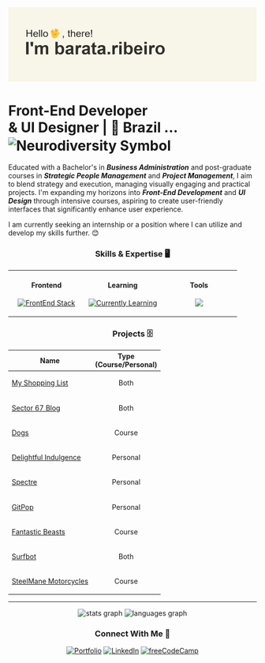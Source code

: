 ![banner](https://github.com/Barata-Ribeiro/Barata-Ribeiro/blob/main/header.png)

# Front-End Developer <br/> & UI Designer | 📍 Brazil ... <img src="https://upload.wikimedia.org/wikipedia/commons/thumb/4/4e/Pastel_Neurodiversity_Symbol.png/1200px-Pastel_Neurodiversity_Symbol.png" align="center" height="12" width="26" alt="Neurodiversity Symbol">

Educated with a Bachelor's in ***Business Administration*** and post-graduate courses in ***Strategic People Management*** and ***Project Management***, I aim to blend strategy and execution, managing visually engaging and practical projects. I'm expanding my horizons into ***Front-End Development*** and ***UI Design*** through intensive courses, aspiring to create user-friendly interfaces that significantly enhance user experience.

I am currently seeking an internship or a position where I can utilize and develop my skills further. 😊


<div align="center">

### Skills & Expertise 🖥️

<table border="0"><tr><td valign="top" width="33%">
<h4 align="center">Frontend</h4>
<p align="center">
    <a href="https://skillicons.dev">
        <img src="https://skillicons.dev/icons?i=html,css,tailwind,javascript,react&perline=2" alt="FrontEnd Stack">
    </a>
</p>
</td>

<td valign="top" width="33%">
<h4 align="center">Learning</h4>
<p align="center">
    <a href="https://skillicons.dev">
        <img src="https://skillicons.dev/icons?i=angular,typescript&perline=2" alt="Currently Learning">
    </a>
</p>
</td>

<td valign="top" width="33%">
  <h4 align="center">Tools</h4>
  <p align="center">
  <a href="https://skillicons.dev">
    <img src="https://skillicons.dev/icons?i=ps,ai,figma,vscode,git,github&perline=2" />
  </a>
</p></td></tr></table>
</div>

<div align="center">
    
### Projects 🗄️
    
| Name | Type <br/> (Course/Personal) |
| ------------ | ---------- |
| [My Shopping List](https://github.com/Barata-Ribeiro/pwa_shopping_list) | <p align="center">Both</p> | 
| [Sector 67 Blog](https://github.com/Barata-Ribeiro/dio_angular_blog) | <p align="center">Both</p> |
| [Dogs](https://github.com/Barata-Ribeiro/Dogs) | <p align="center">Course</p> | 
| [Delightful Indulgence](https://github.com/Barata-Ribeiro/delightful_indulgence) | <p align="center">Personal</p> | 
| [Spectre](https://github.com/Barata-Ribeiro/spectre_band) | <p align="center">Personal</p> |
| [GitPop](https://github.com/Barata-Ribeiro/GitPop) | <p align="center">Personal</p> |
| [Fantastic Beasts](https://github.com/Barata-Ribeiro/animais-fantasticos) | <p align="center">Course</p> |
| [Surfbot](https://github.com/Barata-Ribeiro/surfbot) | <p align="center">Both</p> |
| [SteelMane Motorcycles](https://github.com/Barata-Ribeiro/steelmane-motorcycles) | <p align="center">Course</p> |

</div>

---
<div align="center">
  <img src="https://github-readme-stats-85p5d4506-barata-ribeiro.vercel.app/api?hide_title=true&hide_rank=false&show_icons=true&include_all_commits=true&count_private=true&disable_animations=false&theme=swift&locale=en&hide_border=true&username=Barata-Ribeiro" height="150" alt="stats graph" decoding="async" loading="lazy" />
  <img src="https://github-readme-stats-85p5d4506-barata-ribeiro.vercel.app/api/top-langs?locale=en&hide_title=false&layout=compact&card_width=320&langs_count=5&theme=swift&hide_border=true&username=Barata-Ribeiro" height="150" alt="languages graph" decoding="async" loading="lazy" />

  ### Connect With Me 🤝

[![Portfolio](https://img.shields.io/badge/Portfolio-%23000000.svg?style=for-the-badge&logo=firefox&logoColor=#FF7139)](https://barataribeiro.com/) [![LinkedIn](https://img.shields.io/badge/linkedin-%230077B5.svg?style=for-the-badge&logo=linkedin&logoColor=white)](https://www.linkedin.com/in/jo%C3%A3o-mendes-jorge-barata-ribeiro-645073118/) [![freeCodeCamp](https://img.shields.io/badge/freecodecamp-27273D?style=for-the-badge&logo=freecodecamp&logoColor=white)](https://www.freecodecamp.org/JoaoMJBRibeiro)
</div>

